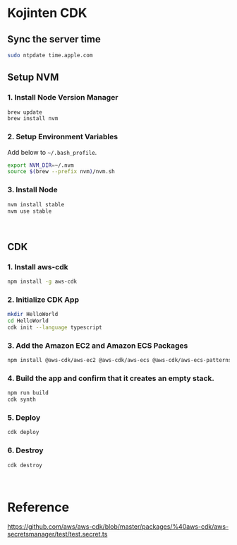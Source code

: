 # Kojinten CDK

## Sync the server time

```bash
sudo ntpdate time.apple.com
```

## Setup NVM

### 1. Install Node Version Manager

```bash
brew update
brew install nvm
```

### 2. Setup Environment Variables

Add below to `~/.bash_profile`.

```bash
export NVM_DIR=~/.nvm
source $(brew --prefix nvm)/nvm.sh
```

### 3. Install Node

```bash
nvm install stable
nvm use stable
```

&nbsp;

## CDK

### 1. Install aws-cdk
```bash
npm install -g aws-cdk
```

### 2. Initialize CDK App
```bash
mkdir HelloWorld
cd HelloWorld
cdk init --language typescript
```

### 3. Add the Amazon EC2 and Amazon ECS Packages
```bash
npm install @aws-cdk/aws-ec2 @aws-cdk/aws-ecs @aws-cdk/aws-ecs-patterns @aws-cdk/aws-rds
```

### 4. Build the app and confirm that it creates an empty stack.
```bash
npm run build
cdk synth
```

### 5. Deploy
```bash
cdk deploy
```

### 6. Destroy
```bash
cdk destroy
```

&nbsp;

# Reference
https://github.com/aws/aws-cdk/blob/master/packages/%40aws-cdk/aws-secretsmanager/test/test.secret.ts
